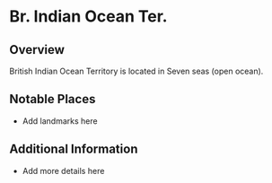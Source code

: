 # Br. Indian Ocean Ter.
## Overview
British Indian Ocean Territory is located in Seven seas (open ocean).

## Notable Places
- Add landmarks here

## Additional Information
- Add more details here
